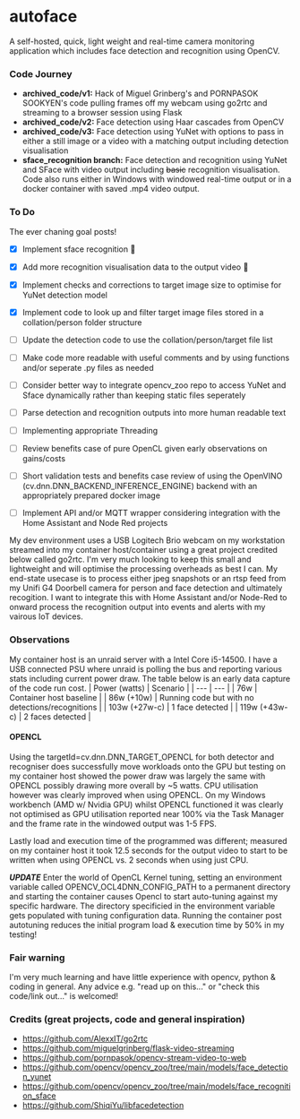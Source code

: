 # autoface
A self-hosted, quick, light weight and real-time camera monitoring application which includes face detection and recognition using OpenCV.

### Code Journey
* **archived_code/v1:**   Hack of Miguel Grinberg's and PORNPASOK SOOKYEN's code pulling frames off my webcam using go2rtc and streaming to a browser session using Flask
* **archived_code/v2:**   Face detection using Haar cascades from OpenCV
* **archived_code/v3:**   Face detection using YuNet with options to pass in either a still image or a video with a matching output including detection visualisation
* **sface_recognition branch:**     Face detection and recognition using YuNet and SFace with video output including ~~basic~~ recognition visualisation. Code also runs either in Windows with windowed real-time output or in a docker container with saved .mp4 video output.

### To Do
The ever chaning goal posts!
- [x] Implement sface recognition :beer:
- [x] Add more recognition visualisation data to the output video :beers:
- [x] Implement checks and corrections to target image size to optimise for YuNet detection model
- [x] Implement code to look up and filter target image files stored in a collation/person folder structure
- [ ] Update the detection code to use the collation/person/target file list
- [ ] Make code more readable with useful comments and by using functions and/or seperate .py files as needed
- [ ] Consider better way to integrate opencv_zoo repo to access YuNet and Sface dynamically rather than keeping static files seperately
- [ ] Parse detection and recognition outputs into more human readable text
- [ ] Implementing appropriate Threading
- [ ] Review benefits case of pure OpenCL given early observations on gains/costs
- [ ] Short validation tests and benefits case review of using the OpenVINO (cv.dnn.DNN_BACKEND_INFERENCE_ENGINE) backend with an appropriately prepared docker image
- [ ] Implement API and/or MQTT wrapper considering integration with the Home Assistant and Node Red projects


My dev environment uses a USB Logitech Brio webcam on my workstation streamed into my container host/container using a great project credited below called go2rtc.  I'm very much looking to keep this small and lightweight and will optimise the processing overheads as best I can.  My end-state usecase is to process either jpeg snapshots or an rtsp feed from my Unifi G4 Doorbell camera for person and face detection and ultimately recogition.  I want to integrate this with Home Assistant and/or Node-Red to onward process the recognition output into events and alerts with my vairous IoT devices.

### Observations
My container host is an unraid server with a Intel Core i5-14500.  I have a USB connected PSU where unraid is polling the bus and reporting various stats including current power draw.  The table below is an early data capture of the code run cost.
| Power (watts) | Scenario |
| --- | --- |
| 76w | Container host baseline |
| 86w (+10w) | Running code but with no detections/recognitions |
| 103w (+27w-c) | 1 face detected |
| 119w (+43w-c) | 2 faces detected |

#### OPENCL
Using the targetId=cv.dnn.DNN_TARGET_OPENCL for both detector and recogniser does successfully move workloads onto the GPU but testing on my container host showed the power draw was largely the same with OPENCL possibly drawing more overall by ~5 watts.  CPU utilisation however was clearly improved when using OPENCL.  On my Windows workbench (AMD w/ Nvidia GPU) whilst OPENCL functioned it was clearly not optimised as GPU utilisation reported near 100% via the Task Manager and the frame rate in the windowed output was 1-5 FPS.

Lastly load and execution time of the programmed was different; measured on my container host it took 12.5 seconds for the output video to start to be written when using OPENCL vs. 2 seconds when using just CPU.  

**_UPDATE_** Enter the world of OpenCL Kernel tuning, setting an environment variable called OPENCV_OCL4DNN_CONFIG_PATH to a permanent directory and starting the container causes Opencl to start auto-tuning against my specific hardware.  The directory specificied in the environment variable gets populated with tuning configuration data.  Running the container post autotuning reduces the initial program load & execution time by 50% in my testing!

### Fair warning
I'm very much learning and have little experience with opencv, python & coding in general.  Any advice e.g. "read up on this..." or "check this code/link out..." is welcomed!

### Credits (great projects, code and general inspiration)
* https://github.com/AlexxIT/go2rtc
* https://github.com/miguelgrinberg/flask-video-streaming
* https://github.com/pornpasok/opencv-stream-video-to-web
* https://github.com/opencv/opencv_zoo/tree/main/models/face_detection_yunet
* https://github.com/opencv/opencv_zoo/tree/main/models/face_recognition_sface
* https://github.com/ShiqiYu/libfacedetection